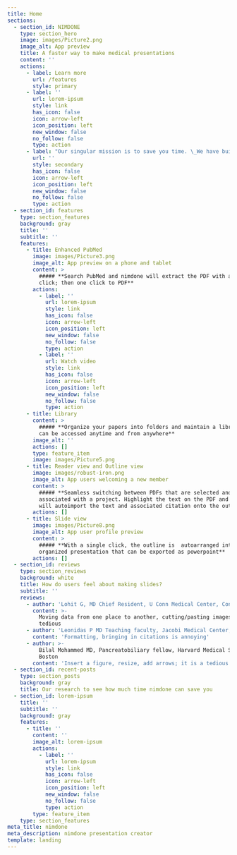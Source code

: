 ```yaml
---
title: Home
sections:
  - section_id: NIMDONE
    type: section_hero
    image: images/Picture2.png
    image_alt: App preview
    title: A faster way to make medical presentations
    content: ''
    actions:
      - label: Learn more
        url: /features
        style: primary
      - label: ''
        url: lorem-ipsum
        style: link
        has_icon: false
        icon: arrow-left
        icon_position: left
        new_window: false
        no_follow: false
        type: action
      - label: "Our singular mission is to save you time. \_We have built a slide assistant for you so you can focus more on the 'talk'!"
        url: ''
        style: secondary
        has_icon: false
        icon: arrow-left
        icon_position: left
        new_window: false
        no_follow: false
        type: action
  - section_id: features
    type: section_features
    background: gray
    title: ''
    subtitle: ''
    features:
      - title: Enhanced PubMed
        image: images/Picture3.png
        image_alt: App preview on a phone and tablet
        content: >
          ##### **Search PubMed and nimdone will extract the PDF with a single
          click; then one click to PDF**
        actions:
          - label: ''
            url: lorem-ipsum
            style: link
            has_icon: false
            icon: arrow-left
            icon_position: left
            new_window: false
            no_follow: false
            type: action
          - label: ''
            url: Watch video
            style: link
            has_icon: false
            icon: arrow-left
            icon_position: left
            new_window: false
            no_follow: false
            type: action
      - title: Library
        content: >
          ##### **Organize your papers into folders and maintain a library that
          can be accessed anytime and from anywhere**
        image_alt: ''
        actions: []
        type: feature_item
        image: images/Picture5.png
      - title: Reader view and Outline view
        image: images/robust-iron.png
        image_alt: App users welcoming a new member
        content: >
          ##### **Seamless switching between PDFs that are selected and
          associated with a project. Highlight the text on the PDF and nimdone
          will autoimport the text and associated citation onto the outline**
        actions: []
      - title: Slide view
        image: images/Picture8.png
        image_alt: App user profile preview
        content: >
          ##### **With a single click, the outline is  autoarranged into an
          organized presentation that can be exported as powerpoint**
        actions: []
  - section_id: reviews
    type: section_reviews
    background: white
    title: How do users feel about making slides?
    subtitle: ''
    reviews:
      - author: 'Lohit G, MD Chief Resident, U Conn Medical Center, Connecticut'
        content: >-
          Moving data from one place to another, cutting/pasting images is very
          tedious
      - author: 'Leonidas P MD Teaching faculty, Jacobi Medical Center, New York'
        content: 'Formatting, bringing in citations is annoying'
      - author: >-
          Bilal Mohammed MD, Pancreatobiliary fellow, Harvard Medical School,
          Boston
        content: 'Insert a figure, resize, add arrows; it is a tedious process'
  - section_id: recent-posts
    type: section_posts
    background: gray
    title: Our research to see how much time nimdone can save you
  - section_id: lorem-ipsum
    title: ''
    subtitle: ''
    background: gray
    features:
      - title: ''
        content: ''
        image_alt: lorem-ipsum
        actions:
          - label: ''
            url: lorem-ipsum
            style: link
            has_icon: false
            icon: arrow-left
            icon_position: left
            new_window: false
            no_follow: false
            type: action
        type: feature_item
    type: section_features
meta_title: nimdone
meta_description: nimdone presentation creator
template: landing
---
```


